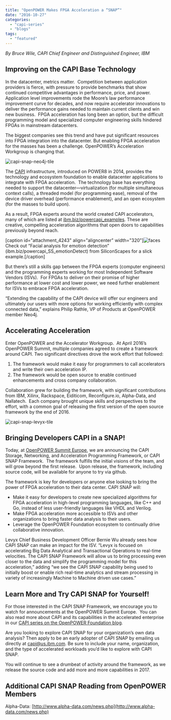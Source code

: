 ```yaml
---
title: "OpenPOWER Makes FPGA Acceleration a “SNAP”"
date: "2016-10-27"
categories: 
  - "capi-series"
  - "blogs"
tags: 
  - "featured"
---
```


_By Bruce Wile, CAPI Chief Engineer and Distinguished Engineer, IBM_

## Improving on the CAPI Base Technology

In the datacenter, metrics matter.  Competition between application providers is fierce, with pressure to provide benchmarks that show continued competitive advantages in performance, price, and power.  Application level improvements rode the Moore’s law performance improvement curve for decades, and now require accelerator innovations to deliver the performance gains needed to maintain current clients and win new business.  FPGA acceleration has long been an option, but the difficult programming model and specialized computer engineering skills hindered FPGAs in mainstream datacenters.

The biggest companies see this trend and have put significant resources into FPGA integration into the datacenter. But enabling FPGA acceleration for the masses has been a challenge. OpenPOWER’s Acceleration Workgroup is changing that.

![capi-snap-neo4j-tile](images/CAPI-SNAP-Neo4j-Tile-1024x512.png)

The [CAPI](http://ibm.biz/powercapi) infrastructure, introduced on POWER8 in 2014, provides the technology and ecosystem foundation to enable datacenter applications to integrate with FPGA acceleration.  The technology base has everything needed to support the datacenter—virtualization (for multiple simultaneous context calls), a threaded model (for programming ease), removal of the device driver overhead (performance enablement), and an open ecosystem (for the masses to build upon).

As a result, FPGA experts around the world created CAPI accelerators, many of which are listed at [ibm.biz/powercapi\_examples](http://ibm.biz/powercapi_examples). These are creative, compelling acceleration algorithms that open doors to capabilities previously beyond reach.

\[caption id="attachment\_4243" align="aligncenter" width="320"\]![faces](images/Faces.gif) Check out “Facial analysis for emotion detection” (ibm.biz/powercapi\_SS\_emotionDetect) from SiliconScapes for a slick example.\[/caption\]

But there’s still a skills gap between the FPGA experts (computer engineers) and the programming experts working for most Independent Software Vendors (ISVs).  For FPGAs to deliver on their promise of higher performance at lower cost and lower power, we need further enablement for ISVs to embrace FPGA acceleration.

“Extending the capability of the CAPI device will offer our engineers and ultimately our users with more options for working efficiently with complex connected data,” explains Philip Rathle, VP of Products at OpenPOWER member Neo4j.

## Accelerating Acceleration

Enter OpenPOWER and the Accelerator Workgroup.  At April 2016’s OpenPOWER Summit, multiple companies agreed to create a framework around CAPI. Two significant directives drove the work effort that followed:

1. The framework would make it easy for programmers to call accelerators and write their own acceleration IP.
2. The framework would be open source to enable continued enhancements and cross company collaboration.

Collaboration grew for building the framework, with significant contributions from IBM, Xilinx, Rackspace, Eiditicom, Reconfigure.io, Alpha-Data, and Nallatech.  Each company brought unique skills and perspectives to the effort, with a common goal of releasing the first version of the open source framework by the end of 2016.

![capi-snap-levyx-tile](images/CAPI-SNAP-Levyx-Tile-1024x512.png)

## Bringing Developers CAPI in a SNAP!

Today, at [OpenPOWER Summit Europe](https://openpowerfoundation.org/openpower-summit-europe/), we are announcing the CAPI Storage, Networking, and Acceleration Programming Framework, or CAPI SNAP Framework.  The framework fulfills the initial visions of the team, and will grow beyond the first release.  Upon release, the framework, including source code, will be available for anyone to try via github.

The framework is key for developers or anyone else looking to bring the power of FPGA acceleration to their data center. CAPI SNAP will:

- Make it easy for developers to create new specialized algorithms for FPGA acceleration in high-level programming languages, like C++ and Go, instead of less user-friendly languages like VHDL and Verilog.
- Make FPGA acceleration more accessible to ISVs and other organizations to bring faster data analysis to their users.
- Leverage the OpenPOWER Foundation ecosystem to continually drive collaborative innovation.

Levyx Chief Business Development Officer Bernie Wu already sees how CAPI SNAP can make an impact for the ISV. “Levyx is focused on accelerating Big Data Analytical and Transactional Operations to real-time velocities. The CAPI SNAP Framework will allow us to bring processing even closer to the data and simplify the programming model for this acceleration,” adding “we see the CAPI SNAP capability being used to initially boost or enable rich real-time analytics and stream processing in variety of increasingly Machine to Machine driven use cases.”

## Learn More and Try CAPI SNAP for Yourself!

For those interested in the CAPI SNAP Framework, we encourage you to watch for announcements at the OpenPOWER Summit Europe.  You can also read more about CAPI and its capabilities in the accelerated enterprise in our [CAPI series on the OpenPOWER Foundation blog](https://openpowerfoundation.org/blogs/capi-drives-business-performance/).

Are you looking to explore CAPI SNAP for your organization’s own data analysis? Then apply to be an early adopter of CAPI SNAP by emailing us directly at [capi@us.ibm.com](mailto:capi@us.ibm.com). Be sure to include your name, organization, and the type of accelerated workloads you’d like to explore with CAPI SNAP.

You will continue to see a drumbeat of activity around the framework, as we release the source code and add more and more capabilities in 2017.

## **Additional CAPI SNAP Reading from OpenPOWER Members**

Alpha-Data: [http://www.alpha-data.com/news.php](http://www.alpha-data.com/news.php)
